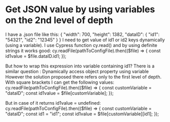 
# Get JSON value by using variables on the 2nd level of depth

I have a .json file like this:
{
"width": 700,
"height": 1382,
"dataID": {
"id1": "54321",
"id2": "12345"
}
}
I need to get value of id1 or id2 keys dynamically (using a variable). I use Cypress function cy.read() and by using definite strings it works good:
cy.readFile(pathToConfigFile).then(($file) => {
const id1value = $file.dataID.id1;
});

But how to wrap this expression into variable containing id1?
There is a similar question : Dynamically access object property using variable
However the solution proposed there refers only to the first level of depth. With square brackets I can get the following values:
cy.readFile(pathToConfigFile).then(($file) => {
const customVariable = "dataID";
const id1value = $file[customVariable];
});
        

But in case of it returns id1value = undefined:
cy.readFile(pathToConfigFile).then(($file) => {
const customVariable = "dataID";
const id1 = "id1";
const id1value = $file[customVariable][id1];
});


        